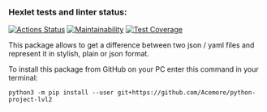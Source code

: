 ### Hexlet tests and linter status:
[![Actions Status](https://github.com/ASOsipov7493/python-project-lvl2/workflows/hexlet-check/badge.svg)](https://github.com/ASOsipov7493/python-project-lvl2/actions)
[![Maintainability](https://api.codeclimate.com/v1/badges/2a039f24560ef7f86867/maintainability)](https://github.com/ASOsipov7493/python-project-lvl2/maintainability)
[![Test Coverage](https://api.codeclimate.com/v1/badges/2a039f24560ef7f86867/test_coverage)](https://github.com/ASOsipov7493/python-project-lvl2/test_coverage)

This package allows to get a difference between two json / yaml files and represent it in stylish, plain or json format.

To install this package from GitHub on your PC enter this command in your terminal: 

    python3 -m pip install --user git+https://github.com/Acemore/python-project-lvl2

